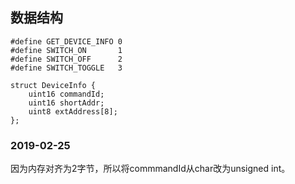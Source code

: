## 数据结构
```
#define GET_DEVICE_INFO 0
#define SWITCH_ON       1   
#define SWITCH_OFF      2
#define SWITCH_TOGGLE   3    

struct DeviceInfo {
    uint16 commandId;
    uint16 shortAddr;
    uint8 extAddress[8];
};
```

### 2019-02-25
因为内存对齐为2字节，所以将commmandId从char改为unsigned int。

